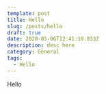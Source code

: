 ```yaml
---
template: post
title: Hello
slug: /posts/hello
draft: true
date: 2020-05-06T12:41:10.833Z
description: desc here
category: General
tags:
  - Hello
---
```

Hello
